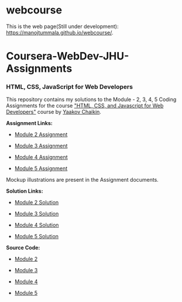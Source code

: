 # webcourse

This is the web page(Still under development): https://manojtummala.github.io/webcourse/.

# Coursera-WebDev-JHU-Assignments

### HTML, CSS, JavaScript for Web Developers

This repository contains my solutions to the Module - 2, 3, 4, 5 Coding Assignments for the course ["HTML, CSS, and Javascript for Web Developers"](https://www.coursera.org/learn/html-css-javascript-for-web-developers) course by [Yaakov Chaikin](https://www.coursera.org/instructor/yaakov-chaikin). 

**Assignment Links:**

- [Module 2 Assignment](https://github.com/jhu-ep-coursera/fullstack-course4/blob/master/assignments/assignment2/Assignment-2.md)

- [Module 3 Assignment](https://github.com/jhu-ep-coursera/fullstack-course4/blob/master/assignments/assignment3/Assignment-3.md)

- [Module 4 Assignment](https://github.com/jhu-ep-coursera/fullstack-course4/blob/master/assignments/assignment4/Assignment-4.md)

- [Module 5 Assignment](https://github.com/jhu-ep-coursera/fullstack-course4/blob/master/assignments/assignment5/Assignment-5.md)

Mockup illustrations are present in the Assignment documents.


**Solution Links:**

- [Module 2 Solution](http://manojtummala.github.io/webcourse/module-2-solution/index.html)

- [Module 3 Solution](https://manojtummala.github.io/webcourse/module-3-solution)

- [Module 4 Solution](http://manojtummala.github.io/webcourse/module-4-solution)

- [Module 5 Solution](http://manojtummala.github.io/webcourse/module-5-solution/index.html)

**Source Code:**

- [Module 2](./module-2-solution)

- [Module 3](./module-3-solution)

- [Module 4](./module-4-solution)

- [Module 5](./module-5-solution)


